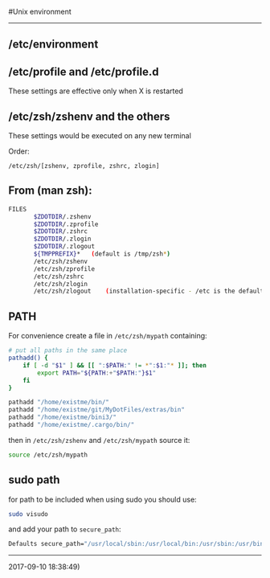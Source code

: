 #Unix environment

-----------------------------------------

## /etc/environment

   
## /etc/profile and /etc/profile.d

   These settings are effective only when X is restarted

## /etc/zsh/zshenv and the others
   
   These settings would be executed on any new terminal

   Order: 

	/etc/zsh/[zshenv, zprofile, zshrc, zlogin]

## From (man zsh):
```bash
FILES
       $ZDOTDIR/.zshenv
       $ZDOTDIR/.zprofile
       $ZDOTDIR/.zshrc
       $ZDOTDIR/.zlogin
       $ZDOTDIR/.zlogout
       ${TMPPREFIX}*   (default is /tmp/zsh*)
       /etc/zsh/zshenv
       /etc/zsh/zprofile
       /etc/zsh/zshrc
       /etc/zsh/zlogin
       /etc/zsh/zlogout    (installation-specific - /etc is the default)
```
	
## PATH
For convenience create a file in `/etc/zsh/mypath` containing:

```bash
# put all paths in the same place
pathadd() {
    if [ -d "$1" ] && [[ ":$PATH:" != *":$1:"* ]]; then
        export PATH="${PATH:+"$PATH:"}$1"
    fi
}

pathadd "/home/existme/bin/"
pathadd "/home/existme/git/MyDotFiles/extras/bin"
pathadd "/home/existme/bini3/"
pathadd "/home/existme/.cargo/bin/"
```

then in `/etc/zsh/zshenv` and `/etc/zsh/mypath` source it:

```bash
source /etc/zsh/mypath
```   
## sudo path

for path to be included when using sudo you should use:

```bash
sudo visudo
```

and add your path to `secure_path`:

```bash
Defaults secure_path="/usr/local/sbin:/usr/local/bin:/usr/sbin:/usr/bin:/sbin:/bin:/home/existme/bin:/home/existme/bini3:/home/existme/.cargo/bin/"
```

-----------------------------------------
2017-09-10 18:38:49)
